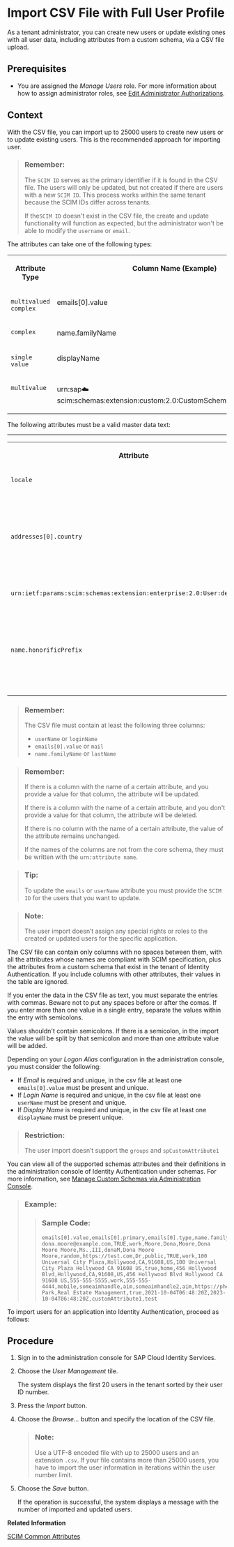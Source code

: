<!-- loiof54b9002538b4c95855fc5be35e2a23e -->

# Import CSV File with Full User Profile

As a tenant administrator, you can create new users or update existing ones with all user data, including attributes from a custom schema, via a CSV file upload.



## Prerequisites

-   You are assigned the *Manage Users* role. For more information about how to assign administrator roles, see [Edit Administrator Authorizations](edit-administrator-authorizations-86ee374.md).




## Context

With the CSV file, you can import up to 25000 users to create new users or to update existing users. This is the recommended approach for importing user.

> ### Remember:  
> The `SCIM ID` serves as the primary identifier if it is found in the CSV file. The users will only be updated, but not created if there are users with a new `SCIM ID`. This process works within the same tenant because the SCIM IDs differ across tenants.
> 
> If the`SCIM ID` doesn't exist in the CSV file, the create and update functionality will function as expected, but the administrator won't be able to modify the `username` or `email`.

The attributes can take one of the following types:


<table>
<tr>
<th valign="top">

Attribute Type

</th>
<th valign="top">

Column Name \(Example\)

</th>
<th valign="top">

Value \(Example\)

</th>
</tr>
<tr>
<td valign="top">

`multivalued complex`

</td>
<td valign="top">

emails\[0\].value

</td>
<td valign="top">

michael.adams@example.com

</td>
</tr>
<tr>
<td valign="top">

`complex`

</td>
<td valign="top">

name.familyName

</td>
<td valign="top">

Adams

</td>
</tr>
<tr>
<td valign="top">

`single value`

</td>
<td valign="top">

displayName

</td>
<td valign="top">

Michael Adams

</td>
</tr>
<tr>
<td valign="top">

`multivalue`

</td>
<td valign="top">

urn:sap:cloud:scim:schemas:extension:custom:2.0:CustomSchema:arrayOfStringsAttr

</td>
<td valign="top">

test1;test2

</td>
</tr>
</table>

The following attributes must be a valid master data text:

****


<table>
<tr>
<th valign="top">

Attribute

</th>
<th valign="top">

Where to find it

</th>
</tr>
<tr>
<td valign="top">

`locale`

</td>
<td valign="top">

-   administration console - *Master Data Texts tile* \> *Language tab*
-   API - GET `https://<tenant ID>.accounts.ondemand.com/service/resource?resourceType=RESOURCE_MD_LANGUAGES&locale=en`



</td>
</tr>
<tr>
<td valign="top">

`addresses[0].country`

</td>
<td valign="top">

-   administration console - *Master Data Texts tile* \> *Countries tab*
-   API - GET `https://<tenant ID>.accounts.ondemand.com/service/resource?resourceType=RESOURCE_MD_COUNTRIES&locale=en`



</td>
</tr>
<tr>
<td valign="top">

`urn:ietf:params:scim:schemas:extension:enterprise:2.0:User:department`

</td>
<td valign="top">

-   administration console - *Master Data Texts tile* \> *Departments tab*
-   API - GET `https://<tenant ID>.accounts.ondemand.com/service/resource?resourceType=RESOURCE_MD_DEPARTMENTS&locale=en`



</td>
</tr>
<tr>
<td valign="top">

`name.honorificPrefix`

</td>
<td valign="top">

-   administration console - *Master Data Texts tile* \> *Salutations tab*
-   API - GET `https://<tenant ID>.accounts.ondemand.com/service/resource?resourceType=RESOURCE_MD_SALUTATIONS&locale=en`



</td>
</tr>
</table>

> ### Remember:  
> The CSV file must contain at least the following three columns:
> 
> -   `userName` or `loginName`
> -   `emails[0].value` or `mail`
> -   `name.familyName` or `lastName`

> ### Remember:  
> If there is a column with the name of a certain attribute, and you provide a value for that column, the attribute will be updated.
> 
> If there is a column with the name of a certain attribute, and you don't provide a value for that column, the attribute will be deleted.
> 
> If there is no column with the name of a certain attribute, the value of the attribute remains unchanged.
> 
> If the names of the columns are not from the core schema, they must be written with the `urn:attribute name`.

> ### Tip:  
> To update the `emails` or `userName` attribute you must provide the `SCIM ID` for the users that you want to update.

> ### Note:  
> The user import doesn’t assign any special rights or roles to the created or updated users for the specific application.

The CSV file can contain only columns with no spaces between them, with all the attributes whose names are compliant with SCIM specification, plus the attributes from a custom schema that exist in the tenant of Identity Authentication. If you include columns with other attributes, their values in the table are ignored.

If you enter the data in the CSV file as text, you must separate the entries with commas. Beware not to put any spaces before or after the comas. If you enter more than one value in a single entry, separate the values within the entry with semicolons.

Values shouldn't contain semicolons. If there is a semicolon, in the import the value will be split by that semicolon and more than one attribute value will be added.

Depending on your *Logon Alias* configuration in the administration console, you must consider the following:

-   If *Email* is required and unique, in the csv file at least one `emails[0].value` must be present and unique.
-   If *Login Name* is required and unique, in the csv file at least one `userName` must be present and unique.
-   If *Display Name* is required and unique, in the csv file at least one `displayName` must be present unique.

> ### Restriction:  
> The user import doesn’t support the `groups` and `spCustomAttribute1`

You can view all of the supported schemas attributes and their definitions in the administration console of Identity Authentication under schemas. For more information, see [Manage Custom Schemas via Administration Console](manage-custom-schemas-via-administration-console-d492d70.md).

> ### Example:  
> > ### Sample Code:  
> > ```
> > emails[0].value,emails[0].primary,emails[0].type,name.familyName,name.givenName,name.middleName,name.formatted,name.honorificPrefix,name.honorificSuffix,userName,displayName,nickName,profileUrl,title,userType,active,addresses[0].type,addresses[0].streetAddress,addresses[0].locality,addresses[0].region,addresses[0].postalCode,addresses[0].country,addresses[0].formatted,addresses[0].primary,addresses[1].type,addresses[1].streetAddress,addresses[1].locality,addresses[1].region,addresses[1].postalCode,addresses[1].country,addresses[1].formatted,phoneNumbers[0].value,phoneNumbers[0].type,phoneNumbers[1].value,phoneNumbers[1].type,ims[0].value,ims[0].type,ims[1].value,ims[1].type,photos[0].value,photos[0].type,photos[1].value,photos[1].type,urn:ietf:params:scim:schemas:extension:enterprise:2.0:User:division,urn:ietf:params:scim:schemas:extension:enterprise:2.0:User:department,urn:ietf:params:scim:schemas:extension:sap:2.0:User:mailVerified,urn:ietf:params:scim:schemas:extension:sap:2.0:User:validFrom,urn:ietf:params:scim:schemas:extension:sap:2.0:User:validTo,urn:sap:cloud:scim:schemas:extension:custom:2.0:User:attributes[0].name,urn:sap:cloud:scim:schemas:extension:custom:2.0:User:attributes[0].value
> > dona.moore@example.com,TRUE,work,Moore,Dona,Moore,Dona Moore Moore,Ms.,III,donaM,Dona Moore Moore,random,https://test.com,Dr,public,TRUE,work,100 Universal City Plaza,Hollywood,CA,91608,US,100 Universal City Plaza Hollywood CA 91608 US,true,home,456 Hollywood Blvd,Hollywood,CA,91608,US,456 Hollywood Blvd Hollywood CA 91608 US,555-555-5555,work,555-555-4444,mobile,someaimhandle,aim,someaimhandle2,aim,https://photos.example.com/profilephoto/72930000000Ccne/F,photo,https://photos.example.com/profilephoto/72930000000Ccne/T,thumbnail,Theme Park,Real Estate Management,true,2021-10-04T06:48:20Z,2023-10-04T06:48:20Z,customAttribute1,test
> > ```

To import users for an application into Identity Authentication, proceed as follows:



## Procedure

1.  Sign in to the administration console for SAP Cloud Identity Services.

2.  Choose the *User Management* tile.

    The system displays the first 20 users in the tenant sorted by their user ID number.

3.  Press the *Import* button.

4.  Choose the *Browse...* button and specify the location of the CSV file.

    > ### Note:  
    > Use a UTF-8 encoded file with up to 25000 users and an extension `.csv`. If your file contains more than 25000 users, you have to import the user information in iterations within the user number limit.

5.  Choose the *Save* button.

    If the operation is successful, the system displays a message with the number of imported and updated users.


**Related Information**  


[SCIM Common Attributes](https://datatracker.ietf.org/doc/html/rfc7643#section-3.1)

